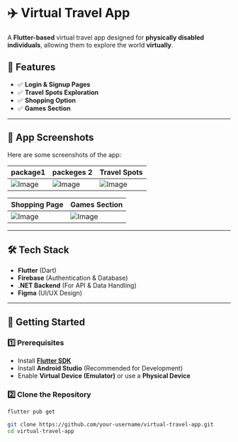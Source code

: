 # ✈️ Virtual Travel App

A **Flutter-based** virtual travel app designed for **physically disabled individuals**, allowing them to explore the world **virtually**.  

## 📌 Features  
- ✅ **Login & Signup Pages**  
- ✅ **Travel Spots Exploration**  
- ✅ **Shopping Option**  
- ✅ **Games Section**  

---

## 📸 App Screenshots  
Here are some screenshots of the app:  

| package1  | packeges 2 | Travel Spots |  
|--------------|--------------|--------------|  
| ![Image](https://github.com/user-attachments/assets/1a18481d-74c1-4e49-bc7d-574af91420e7) | ![Image](https://github.com/user-attachments/assets/5c9d5771-26d4-4d20-9a04-e896d20a16f4) | ![Image](https://github.com/user-attachments/assets/fa037382-8030-489d-b670-170e2ef3932c) |  

| Shopping Page | Games Section |  
|--------------|--------------|  
| ![Image](https://github.com/user-attachments/assets/a6d2386c-7696-4eda-867c-18612dd9f4bb) | ![Image](https://github.com/user-attachments/assets/c80b1da9-5782-4ebe-965a-dc08c5f0fa3d) |  

---

## 🛠️ Tech Stack  
- **Flutter** (Dart)  
- **Firebase** (Authentication & Database)  
- **.NET Backend** (For API & Data Handling)  
- **Figma** (UI/UX Design)  

---

## 🚀 Getting Started  

### 1️⃣ Prerequisites  
- Install **[Flutter SDK](https://docs.flutter.dev/get-started/install)**  
- Install **Android Studio** (Recommended for Development)  
- Enable **Virtual Device (Emulator)** or use a **Physical Device**  

### 2️⃣ Clone the Repository  
```bash
flutter pub get

git clone https://github.com/your-username/virtual-travel-app.git
cd virtual-travel-app



